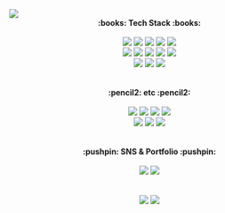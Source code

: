 <img src="https://capsule-render.vercel.app/api?type=waving&color=auto&height=120&section=header&text=Ingseo's Github!&fontSize=70" />
<div align="center">
  <b>:books: Tech Stack :books:</b>
  <br></br>
  <div>
    <img src="https://img.shields.io/badge/HTML5-E34F26?style=flat&logo=HTML5&logoColor=white" />
    <img src="https://img.shields.io/badge/CSS3-1572B6?style=flat&logo=CSS3&logoColor=white" />
    <img src="https://img.shields.io/badge/JavaScript-F7DF1E?style=flat&logo=JavaScript&logoColor=white" />
    <img src="https://img.shields.io/badge/jQuery-0769AD?style=flat&logo=jquery&logoColor=white" />
    <img src="https://img.shields.io/badge/Bootstrap-7952B3?style=flat&logo=Bootstrap&logoColor=white" />
  <div>
  <div>
    <img src="https://img.shields.io/badge/React-61DAFB?style=flat&logo=React&logoColor=white" />
    <img src="https://img.shields.io/badge/Sass-CC6699?style=flat&logo=Sass&logoColor=white" />
    <img src="https://img.shields.io/badge/Git-F05032?style=flat&logo=Git&logoColor=white" />
    <img src="https://img.shields.io/badge/GitHub-181717?style=flat&logo=GitHub&logoColor=white" />
    <img src="https://img.shields.io/badge/Sourcetree-0052CC?style=flat&logo=Sourcetree&logoColor=white" />
  <div>
  <div>
    <img src="https://img.shields.io/badge/Nodedotjs-339933?style=flat&logo=Nodedotjs&logoColor=white" />
    <img src="https://img.shields.io/badge/Firebase-FFCA28?style=flat&logo=Firebase&logoColor=white" />
    <img src="https://img.shields.io/badge/Mongodb-47A248?style=flat&logo=Mongodb&logoColor=white" />
  <div>
</div>
<br></br>
<div align="center">
  <b>:pencil2: etc :pencil2:</b>
  <br></br>
  <div>
    <img src="https://img.shields.io/badge/Photoshop-31A8FF?style=flat&logo=AdobePhotoshop&logoColor=white" />
    <img src="https://img.shields.io/badge/Illustrator-FF9A00?style=flat&logo=AdobeIllustrator&logoColor=white" />
    <img src="https://img.shields.io/badge/AdobeXD-FF61F6?style=flat&logo=AdobeXD&logoColor=white" />
    <img src="https://img.shields.io/badge/Figma-F24E1E?style=flat&logo=figma&logoColor=white" />
  <div>
  <div>
    <img src="https://img.shields.io/badge/PowerPoint-B7472A?style=flat&logo=microsoftpowerpoint&logoColor=white" />
    <img src="https://img.shields.io/badge/Excel-217346?style=flat&logo=microsoftexcel&logoColor=white" />
    <img src="https://img.shields.io/badge/Word-2B579A?style=flat&logo=microsoftword&logoColor=white" />
  <div>
</div>
<br></br>
<div align="center">
  <b>:pushpin: SNS & Portfolio :pushpin:</b>
  <br></br>
  <div>
    <a href="https://ingseo.notion.site/a614b41638b04c7da2191429b1cb6995?v=a2b364dcf694451e93f960ec5985c0d6"><img src="https://img.shields.io/badge/Notion-000000?style=flat&logo=Notion&logoColor=white" /></a>
    <a href="matilto:hey.inseo37@gmail.com"><img src="https://img.shields.io/badge/Gmail-EA4335?style=flat&logo=gmail&logoColor=white" /></a>
  </div>
</div>
<br></br>
<img src="https://github-readme-stats.vercel.app/api/top-langs/?username=ingseo&layout=compact">
<img src="https://github-readme-stats.vercel.app/api?username=ingseo&show_icons=true">

